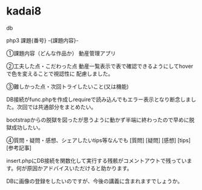 # kadai8
db

php3 課題{番号} -{課題内容}-

①課題内容（どんな作品か） 動産管理アプリ

②工夫した点・こだわった点
動産一覧表示で表で確認できるようにしてhoverで色を変えることで視認性に
配慮しました。

③難しかった点・次回トライしたいこと(又は機能)

DB接続がfunc.phpを作成しrequireで読み込んでもエラー表示となり断念しました。次回では共通部分をまとめたい。

bootstrapからの脱獄を図ったが思うように動かず半端に終わったので早めに脱獄成功したい。

④質問・疑問・感想、シェアしたいtips等なんでも [質問] [疑問] [感想] [tips] [参考記事]

insert.phpにDB接続を関数化して実行する残骸がコメントアウトで残っています。何が原因かアドバイスいただけると助かります。

DBに画像の登録をしたいのですが、今後の講義に含まれますでしょうか。
